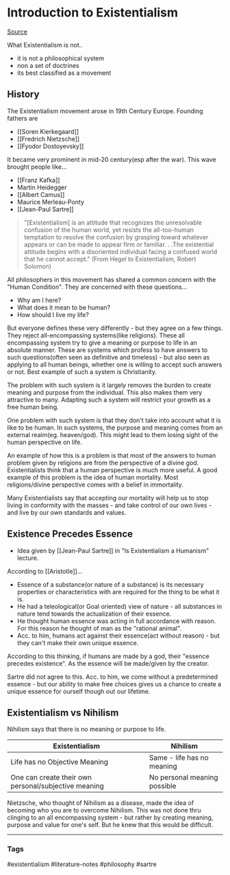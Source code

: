 # Introduction to Existentialism

[Source](https://www.youtube.com/watch?v=ilg7PiDD8yY)

What Existentialism is not..
- it is not a philosophical system
- non a set of doctrines
- its best classified as a movement

## History

The Existentialism movement arose in 19th Century Europe. Founding fathers are

- [[Soren Kierkegaard]]
- [[Fredrich Nietzsche]]
- [[Fyodor Dostoyevsky]]

It became very prominent in mid-20 century(esp after the war). This wave brought people like...

- [[Franz Kafka]]
- Martin Heidegger
- [[Albert Camus]]
- Maurice Merleau-Ponty
- [[Jean-Paul Sartre]]

> "[Existentialism] is an attitude that recognizes the unresolvable confusion of the human world, yet resists the all-too-human temptation to resolve the confusion by grasping toward whatever appears or can be made to appear firm or familiar. . .The existential attitude begins with a disoriented individual facing a confused world that he cannot accept." (From Hegel to Existentialism, Robert Solomon)

All philosophers in this movement has shared a common concern with the "Human Condition". They are concerned with these questions...

- Why am I here?
- What does it mean to be human?
- How should I live my life?

But everyone defines these very differently - but they agree on a few things. They reject all-encompassing systems(like religions). These all encompassing system try to give a meaning or purpose to life in an absolute manner. These are systems which profess to have answers to such questions(often seen as definitive and timeless) - but also seen as applying to all human beings, whether one is willing to accept such answers or not. Best example of such a system is Christianity.

The problem with such system is it largely removes the burden to create meaning and purpose from the individual. This also makes them very attractive to many. Adapting such a system will restrict your growth as a free human being.

One problem with such system is that they don't take into account what it is like to be human. In such systems, the purpose and meaning comes from an external realm(eg. heaven/god). This might lead to them losing sight of the human perspective on life.

An example of how this is a problem is that most of the answers to human problem given by religions are from the perspective of a divine god. Existentialists think that a human perspective is much more useful. A good example of this problem is the idea of human mortality. Most religions/divine perspective comes with a belief in immortality.

Many Existentialists say that accepting our mortality will help us to stop living in conformity with the masses - and take control of our own lives - and live by our own standards and values. 

## Existence Precedes Essence

- Idea given by [[Jean-Paul Sartre]] in "Is Existentialism a Humanism" lecture.

According to [[Aristotle]]...
- Essence of a substance(or nature of a substance) is its necessary properties or characteristics with are required for the thing to be what it is. 
- He had a teleological(or Goal oriented) view of nature - all substances in nature tend towards the actualization of their essence.
- He thought human essence was acting in full accordance with reason. For this reason he thought of man as the "rational animal".
- Acc. to him, humans act against their essence(act without reason) - but they can't make their own unique essence.

According to this thinking, if humans are made by a god, their "essence precedes existence". As the essence will be made/given by the creator.

Sartre did not agree to this. Acc. to him, we come without a predetermined essence - but our ability to make free choices gives us a chance to create a unique essence for ourself though out our lifetime.

## Existentialism vs Nihilism

Nihilism says that there is no meaning or purpose to life.

| Existentialism | Nihilism |
-----------------|-----------
| Life has no Objective Meaning | Same - life has no meaning |
| One can create their own personal/subjective meaning | No personal meaning possible |

Nietzsche, who thought of Nihilism as a disease, made the idea of becoming who you are to overcome Nihilism. This was not done thru clinging to an all encompassing system - but rather by creating meaning, purpose and value for one's self. But he knew that this would be difficult.



---
### Tags
#existentialism #literature-notes #philosophy #sartre
